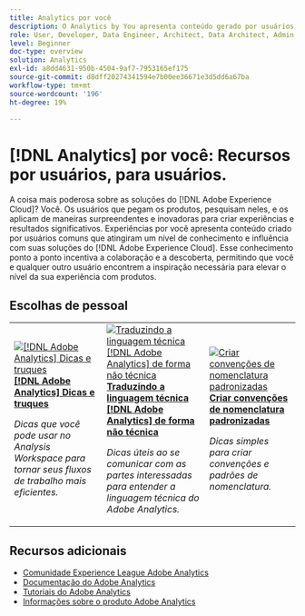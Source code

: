 ```yaml
---
title: Analytics por você
description: O Analytics by You apresenta conteúdo gerado por usuários, criado por pessoas comuns que atingiram um nível de expertise e influência com o seu conhecimento do Adobe Analytics.
role: User, Developer, Data Engineer, Architect, Data Architect, Admin, Leader
level: Beginner
doc-type: overview
solution: Analytics
exl-id: a8dd4631-950b-4504-9af7-7953165ef175
source-git-commit: d8dff20274341594e7b00ee36671e3d5dd6a67ba
workflow-type: tm+mt
source-wordcount: '196'
ht-degree: 19%

---
```


# [!DNL Analytics] por você: Recursos por usuários, para usuários.

A coisa mais poderosa sobre as soluções do [!DNL Adobe Experience Cloud]? Você. Os usuários que pegam os produtos, pesquisam neles, e os aplicam de maneiras surpreendentes e inovadoras para criar experiências e resultados significativos. Experiências por você apresenta conteúdo criado por usuários comuns que atingiram um nível de conhecimento e influência com suas soluções do [!DNL Adobe Experience Cloud]. Esse conhecimento ponto a ponto incentiva a colaboração e a descoberta, permitindo que você e qualquer outro usuário encontrem a inspiração necessária para elevar o nível da sua experiência com produtos.

<div id="recs-overview-body-1"></div>
<div id="recs-overview-body-2"></div>
<div id="recs-overview-body-3"></div>
<div id="recs-overview-body-4"></div>
<div id="recs-overview-body-5"></div>
<div id="recs-overview-body-6"></div>

<div id="staff-picks-section">

## Escolhas de pessoal

<table>
<tr>
  <td>
    <a href="/help/analytics/analysis-workspace/tips-and-tricks/right-click-tips-and-tricks-for-more-efficient-workflows.md">
      <img alt="[!DNL Adobe Analytics] Dicas e truques" src="https://video.tv.adobe.com/v/3417736?format=jpeg" />
    </a>
    <div>
      <a href="/help/analytics/analysis-workspace/tips-and-tricks/right-click-tips-and-tricks-for-more-efficient-workflows.md">
    <strong>[!DNL Adobe Analytics] Dicas e truques</strong>
    </a>
    </div>
    <p>
    <em>Dicas que você pode usar no Analysis Workspace para tornar seus fluxos de trabalho mais eficientes.</em>
    <p>
  </td>
  <td>
    <a href="/help/marketo/programs/email-programs.md">
      <img alt="Traduzindo a linguagem técnica [!DNL Adobe Analytics] de forma não técnica" src="https://video.tv.adobe.com/v/345332?format=jpeg&captions=por_br" />
    </a>
    <div>
      <a href="/help/analytics/administration/key-admin-skills/translating-adobe-analytics-technical-language.md">
    <strong>Traduzindo a linguagem técnica [!DNL Adobe Analytics] de forma não técnica</strong>
    </a>
    </div>
    <p>
    <em>Dicas úteis ao se comunicar com as partes interessadas para entender a linguagem técnica do Adobe Analytics.</em>
    <p>
  </td>
  <td>
    <a href="/help/analytics/administration/admin-tips/create-standardized-naming-conventions.md">
      <img alt="Criar convenções de nomenclatura padronizadas" src="https://cdn.experienceleague.adobe.com/thumb/10531.jpg?lang=pt-BR" />
    </a>
    <div>
      <a href="/help/analytics/administration/admin-tips/create-standardized-naming-conventions.md">
    <strong>Criar convenções de nomenclatura padronizadas</strong>
    </a>
    </div>
    <p>
    <em>Dicas simples para criar convenções e padrões de nomenclatura.</em>
    <p>
  </td>
</tr>
</table>

</div>

## Recursos adicionais

* [Comunidade Experience League Adobe Analytics](https://experienceleaguecommunities.adobe.com/t5/adobe-analytics/ct-p/adobe-analytics-community?profile.language=pt)
* [Documentação do Adobe Analytics](https://experienceleague.adobe.com/docs/analytics.html?lang=pt-BR)
* [Tutoriais do Adobe Analytics](https://experienceleague.adobe.com/docs/analytics-learn/tutorials/overview.html?lang=pt-BR)
* [Informações sobre o produto Adobe Analytics](https://business.adobe.com/products/analytics/adobe-analytics.html)
